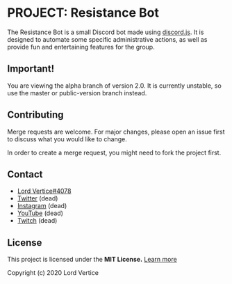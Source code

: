 # PROJECT: Resistance Bot

The Resistance Bot is a small Discord bot made using [discord.js](https://discord.js.org/). It is designed to automate some specific administrative actions, as well as provide fun and entertaining features for the group.

## Important!
You are viewing the alpha branch of version 2.0. It is currently unstable, so use the master or public-version branch instead.

## Contributing
Merge requests are welcome. For major changes, please open an issue first to discuss what you would like to change.  

In order to create a merge request, you might need to fork the project first.

## Contact
- [Lord Vertice#4078](https://discord.gg)
- [Twitter](https://twitter.com/lord_vertice) (dead)
- [Instagram](https://www.instagram.com/lordvertice/) (dead)
- [YouTube](https://www.youtube.com/channel/UCC-U2Vlyo96kXhMdjkvWYKQ) (dead)
- [Twitch](https://www.twitch.tv/lordvertice) (dead)

## License
This project is licensed under the **MIT License.** [Learn more](https://choosealicense.com/licenses/mit/)  

Copyright (c) 2020 Lord Vertice